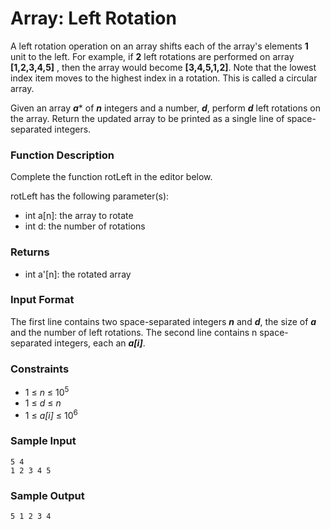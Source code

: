 # Array: Left Rotation

A left rotation operation on an array shifts each of the array's elements **1** unit to the left. For example, if **2** left rotations are performed on array **[1,2,3,4,5]** , then the array would become **[3,4,5,1,2]**. Note that the lowest index item moves to the highest index in a rotation. This is called a circular array.

Given an array ***a**** of ***n*** integers and a number, ***d***, perform ***d***   left rotations on the array. Return the updated array to be printed as a single line of space-separated integers.

### Function Description

Complete the function rotLeft in the editor below.

rotLeft has the following parameter(s):

- int a[n]: the array to rotate
- int d: the number of rotations

### Returns

- int a'[n]: the rotated array

### Input Format

The first line contains two space-separated integers ***n*** and ***d***, the size of ***a*** and the number of left rotations.
The second line contains n space-separated integers, each an ***a[i]***.

### Constraints

- 1 &le; *n* &le; 10<sup>5</sup>
- 1 &le; *d* &le; *n*
- 1 &le; *a[i]* &le; 10<sup>6</sup>


### Sample Input

```
5 4
1 2 3 4 5
```

### Sample Output

```
5 1 2 3 4
```